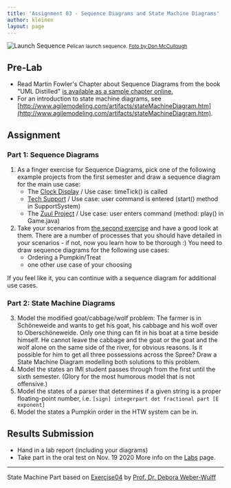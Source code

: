 ```yaml
---
title: 'Assignment 03 - Sequence Diagrams and State Machine Diagrams'
author: kleinen
layout: page
---
```


![Launch Sequence](../images/sequence.jpg)
<small class = "float-right">Pelican launch sequence. [Foto by Don McCullough ](http://www.flickr.com/photos/69214385@N04/9172233502)</small>

## Pre-Lab
* Read Martin Fowler's Chapter about Sequence Diagrams from the book "UML Distilled" [is available as a sample chapter online.](http://www.informit.com/articles/article.aspx?p=169507)
* For an introduction to state machine diagrams, see [http://www.agilemodeling.com/artifacts/stateMachineDiagram.htm](http://www.agilemodeling.com/artifacts/stateMachineDiagram.htm).

## Assignment
### Part 1: Sequence Diagrams
1. As a finger exercise for Sequence Diagrams, pick one of the following example projects from the first semester and draw a sequence diagram for the main use case:
    * The [Clock Display](https://github.com/htw-imi-info1/chapter03/tree/master/clock-display-with-GUI) / Use case: timeTick() is called
    * [Tech Support](https://github.com/htw-imi-info1/exercise07/tree/master/tech-support) / Use case: user command is entered (start() method in SupportSystem)
    * The [Zuul Project](https://github.com/htw-imi-info1/exercise10) /  Use case: user enters command (method: play() in Game.java)
2. Take your scenarios from [the second exercise](../lab-02-usecases-class) and have a good look at them. There are a number of processes that you should have detailed in your scenarios - if not, now you learn how to be thorough :) You need to draw sequence diagrams for the following use cases:
    * Ordering a Pumpkin/Treat
    * one other use case of your choosing

If you feel like it, you can continue with a sequence diagram for additional use cases.

### Part 2:  State Machine Diagrams
3. Model the modified goat/cabbage/wolf problem: The farmer is in Schöneweide and wants to get his goat, his cabbage and his wolf over to Oberschöneweide. Only one thing can fit in his boat at a time beside himself. He cannot leave the cabbage and the goat or the goat and the wolf alone on the same side of the river, for obvious reasons. Is it possible for him to get all three possessions across the Spree? Draw a State Machine Diagram modelling both solutions to this problem.
4. Model the states an IMI student passes through from the first until the sixth semester. (Glory for the most humorous model that is not offensive.)
5. Model the states of a parser that determines if a given string is a proper floating-point number, i.e. `[sign] integerpart dot fractional part [E exponent]`
6. Model the states a Pumpkin order in the HTW system can be in.

## Results Submission
* Hand in a lab report (including your diagrams)
* Take part in the oral test on Nov. 19 2020
More info on the [Labs](index) page.

***

State Machine Part based on [Exercise04][3] by [Prof. Dr. Debora Weber-Wulff][4]

[3]: http://people.f4.htw-berlin.de/~weberwu/se/Labs/Ex4.shtml
[4]: http://www.f4.htw-berlin.de/~weberwu/
